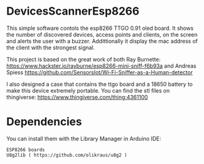 # DevicesScannerEsp8266
This simple software contols the esp8266 TTGO 0.91 oled board.
It shows the number of discovered devices, access points and clients, on the screen and alerts the user with a buzzer.
Addittionally it display the mac address of the client with the strongest signal.

This project is based on the great work of both Ray Burnette: https://www.hackster.io/rayburne/esp8266-mini-sniff-f6b93a and Andreas Spiess https://github.com/SensorsIot/Wi-Fi-Sniffer-as-a-Human-detector

I also designed a case that contains the ttgo board and a 18650 battery to make this device extremely portable.
You can find the stl files on thingiverse: https://www.thingiverse.com/thing:4361100

# Dependencies
You can install them with the Library Manager in Arduino IDE:

    ESP8266 boards
    U8g2lib ( https://github.com/olikraus/u8g2 )
